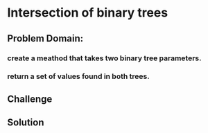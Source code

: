 # Intersection of binary trees
<!-- Short summary or background information -->
## Problem Domain:
### create a meathod that takes two binary tree parameters.
### return a set of values found in both trees.
## Challenge
<!-- Description of the challenge -->

## Solution
<!-- Embedded whiteboard image -->
